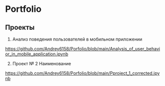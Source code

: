 # Portfolio
## Проекты
1. Анализ  поведения пользователей в мобильном приложении
 
https://github.com/Andrey6158/Porfolio/blob/main/Analysis_of_user_behavior_in_mobile_application.ipynb



2. Проект № 2 Наименование

https://github.com/Andrey6158/Porfolio/blob/main/Pproject_1_corrected.ipynb
